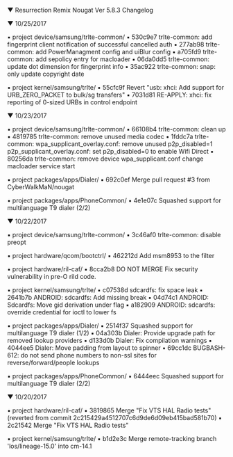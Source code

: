 
 ▼ Resurrection Remix Nougat Ver 5.8.3 Changelog


 ▼ 10/25/2017


 ▪ project device/samsung/trlte-common/
 ▪ 530c9e7 trlte-common: add fingerprint client notification of successful cancelled auth
 ▪ 277ab98 trlte-common: add PowerManagment config and uiBlur config
 ▪ a705fd9 trlte-common: add sepolicy entry for macloader
 ▪ 06da0dd5 trlte-common: update dot dimension for fingerprint info
 ▪ 35ac922 trlte-common: snap: only update copyright date

 ▪ project kernel/samsung/trlte/
 ▪ 55cfc9f Revert "usb: xhci: Add support for URB_ZERO_PACKET to bulk/sg transfers"
 ▪ 7031d81 RE-APPLY: xhci: fix reporting of 0-sized URBs in control endpoint

 ▼ 10/23/2017


 ▪ project device/samsung/trlte-common/
 ▪ 66108b4 trlte-common: clean up
 ▪ 4819785 trlte-common: remove unused media codec
 ▪ 1fddc7a trlte-common: wpa_supplicant_overlay.conf: remove unused p2p_disabled=1 p2p_supplicant_overlay.conf: set p2p_disabled=0 to enable Wifi Direct
 ▪ 80256da trlte-common: remove device wpa_supplicant.conf change macloader service start

 ▪ project packages/apps/Dialer/
 ▪ 692c0ef Merge pull request #3 from CyberWalkMaN/nougat

 ▪ project packages/apps/PhoneCommon/
 ▪ 4e1e07c Squashed support for multilanguage T9 dialer (2/2)

 ▼ 10/22/2017


 ▪ project device/samsung/trlte-common/
 ▪ 3c46af0 trlte-common: disable preopt

 ▪ project hardware/qcom/bootctrl/
 ▪ 462212d Add msm8953 to the filter

 ▪ project hardware/ril-caf/
 ▪ 8cca2b8 DO NOT MERGE Fix security vulnerability in pre-O rild code.

 ▪ project kernel/samsung/trlte/
 ▪ c07538d sdcardfs: fix space leak
 ▪ 2641b7b ANDROID: sdcardfs: Add missing break
 ▪ 04d74c1 ANDROID: Sdcardfs: Move gid derivation under flag
 ▪ a182909 ANDROID: sdcardfs: override credential for ioctl to lower fs

 ▪ project packages/apps/Dialer/
 ▪ 2514f37 Squashed support for multilanguage T9 dialer (1/2)
 ▪ 04a303b Dialer: Provide upgrade path for removed lookup providers
 ▪ d133d0b Dialer: Fix compilation warnings
 ▪ 4044ee5 Dialer: Move padding from layout to spinner
 ▪ 69cc1dc BUGBASH-612: do not send phone numbers to non-ssl sites for reverse/forward/people lookups

 ▪ project packages/apps/PhoneCommon/
 ▪ 6444eec Squashed support for multilanguage T9 dialer (2/2)

 ▼ 10/20/2017


 ▪ project hardware/ril-caf/
 ▪ 3819865 Merge "Fix VTS HAL Radio tests" (reverted from commit 2c215429a4512707c6d9de6d09eb415bad581b70)
 ▪ 2c21542 Merge "Fix VTS HAL Radio tests"

 ▪ project kernel/samsung/trlte/
 ▪ b1d2e3c Merge remote-tracking branch 'los/lineage-15.0' into cm-14.1

